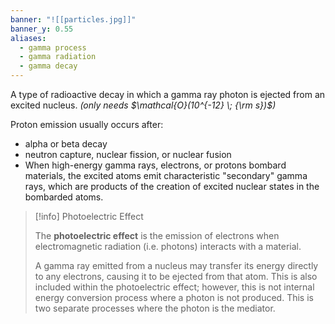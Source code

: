 ```yaml
---
banner: "![[particles.jpg]]"
banner_y: 0.55
aliases:
  - gamma process
  - gamma radiation
  - gamma decay
---
```

A type of radioactive decay in which a gamma ray photon is ejected from an excited nucleus. *(only needs $\mathcal{O}(10^{-12} \; {\rm s})$)*

Proton emission usually occurs after:
- alpha or beta decay
- neutron capture, nuclear fission, or nuclear fusion
- When high-energy gamma rays, electrons, or protons bombard materials, the excited atoms emit characteristic "secondary" gamma rays, which are products of the creation of excited nuclear states in the bombarded atoms.

> [!info] Photoelectric Effect
> 
> The **photoelectric effect** is the emission of electrons when electromagnetic radiation (i.e. photons) interacts with a material. 
> 
> A gamma ray emitted from a nucleus may transfer its energy directly to any electrons, causing it to be ejected from that atom. This is also included within the photoelectric effect; however, this is not internal energy conversion process where a photon is not produced. This is two separate processes where the photon is the mediator.



